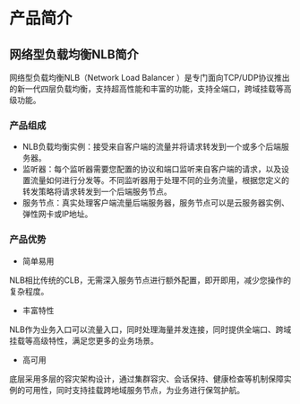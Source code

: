 # 产品简介

## 网络型负载均衡NLB简介
网络型负载均衡NLB（Network Load Balancer ）是专门面向TCP/UDP协议推出的新一代四层负载均衡，支持超高性能和丰富的功能，支持全端口，跨域挂载等高级功能。

### 产品组成

- NLB负载均衡实例：接受来自客户端的流量并将请求转发到一个或多个后端服务器。
- 监听器：每个监听器需要您配置的协议和端口监听来自客户端的请求，以及设置流量如何进行分发等。不同监听器用于处理不同的业务流量，根据您定义的转发策略将请求转发到一个后端服务节点。
- 服务节点：真实处理客户端流量后端服务器，服务节点可以是云服务器实例、弹性网卡或IP地址。

### 产品优势

- 简单易用

NLB相比传统的CLB，无需深入服务节点进行额外配置，即开即用，减少您操作的复杂程度。

- 丰富特性

NLB作为业务入口可以流量入口，同时处理海量并发连接，同时提供全端口、跨域挂载等高级特性，满足您更多的业务场景。

- 高可用

底层采用多层的容灾架构设计，通过集群容灾、会话保持、健康检查等机制保障实例的可用性，同时支持挂载跨地域服务节点，为业务进行保驾护航。